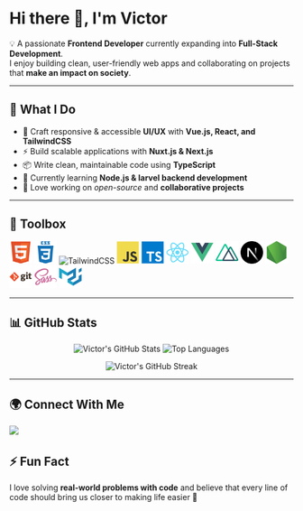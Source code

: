 # Hi there 👋, I'm Victor  


💡 A passionate **Frontend Developer** currently expanding into **Full-Stack Development**.  
I enjoy building clean, user-friendly web apps and collaborating on projects that **make an impact on society**.  

---

## 🌟 What I Do
- 🎨 Craft responsive & accessible **UI/UX** with **Vue.js, React, and TailwindCSS**  
- ⚡ Build scalable applications with **Nuxt.js & Next.js**  
- 📦 Write clean, maintainable code using **TypeScript**  
- 🌱 Currently learning **Node.js & larvel backend development**  
- 🤝 Love working on *open-source* and **collaborative projects**  

---

## 🧰 Toolbox  

<p align="left">
 <img src="https://github.com/devicons/devicon/blob/master/icons/html5/html5-original.svg" alt="HTML5" width="40" height="40"/>
 <img src="https://github.com/devicons/devicon/blob/master/icons/css3/css3-plain-wordmark.svg" alt="CSS3" width="40" height="40"/>
 <img src="https://cdn.worldvectorlogo.com/logos/tailwindcss.svg" alt="TailwindCSS" width="40" height="40"/>
 <img src="https://github.com/devicons/devicon/blob/master/icons/javascript/javascript-original.svg" alt="JavaScript" width="40" height="40"/>
 <img src="https://github.com/devicons/devicon/blob/master/icons/typescript/typescript-original.svg" alt="TypeScript" width="40" height="40"/>
 <img src="https://github.com/devicons/devicon/blob/master/icons/react/react-original.svg" alt="React" width="40" height="40"/>
 <img src="https://github.com/devicons/devicon/blob/master/icons/vuejs/vuejs-original.svg" alt="Vue.js" width="40" height="40"/>
 <img src="https://github.com/devicons/devicon/blob/master/icons/nuxtjs/nuxtjs-original.svg" alt="Nuxt.js" width="40" height="40"/>
 <img src="https://github.com/devicons/devicon/blob/master/icons/nextjs/nextjs-original.svg" alt="Next.js" width="40" height="40"/>
 <img src="https://github.com/devicons/devicon/blob/master/icons/nodejs/nodejs-original.svg" alt="Node.js" width="40" height="40"/>
 <img src="https://github.com/devicons/devicon/blob/master/icons/git/git-original-wordmark.svg" alt="Git" width="40" height="40"/>
 <img src="https://github.com/devicons/devicon/blob/master/icons/sass/sass-original.svg" alt="Sass" width="40" height="40"/>
 <img src="https://github.com/devicons/devicon/blob/master/icons/materialui/materialui-original.svg" alt="Material UI" width="40" height="40"/>
</p>

---

## 📊 GitHub Stats  

<p align="center">
  <img src="https://github-readme-stats.vercel.app/api?username=victornwaose&show_icons=true&theme=radical" alt="Victor's GitHub Stats" height="160"/>
  <img src="https://github-readme-stats.vercel.app/api/top-langs/?username=victornwaose&layout=compact&hide=java,html,css&theme=radical" alt="Top Languages" height="160"/>
</p>

<p align="center">
  <img src="https://streak-stats.demolab.com?user=victornwaose&theme=radical&hide_border=true" alt="Victor's GitHub Streak"/>
</p>

---

## 🌍 Connect With Me  

<p align="left">
  <a href="mailto:nwaosevictor1234@gmail.com"><img src="https://img.shields.io/badge/Email-D14836?style=for-the-badge&logo=gmail&logoColor=white"/></a>
</p>  


## ⚡ Fun Fact  
I love solving **real-world problems with code** and believe that every line of code should bring us closer to making life easier 🚀  
